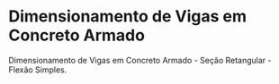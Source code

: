 # Dimensionamento de Vigas em Concreto Armado
Dimensionamento de Vigas em Concreto Armado - Seção Retangular - Flexão Simples.
